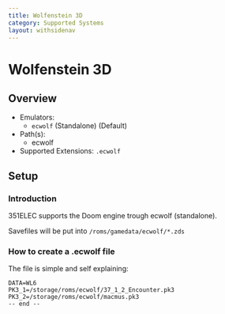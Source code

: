 ```yaml
---
title: Wolfenstein 3D
category: Supported Systems
layout: withsidenav
---
```


# Wolfenstein 3D

## Overview

- Emulators: 
  - `ecwolf` (Standalone) (Default)
- Path(s): 
  - ecwolf
- Supported Extensions: `.ecwolf`

## Setup

### Introduction
351ELEC supports the Doom engine trough ecwolf (standalone).

Savefiles will be put into `/roms/gamedata/ecwolf/*.zds`

### How to create a .ecwolf file
The file is simple and self explaining:

```
DATA=WL6
PK3_1=/storage/roms/ecwolf/37_1_2_Encounter.pk3
PK3_2=/storage/roms/ecwolf/macmus.pk3
-- end --
```